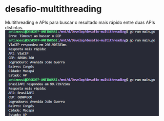 # desafio-multithreading
Multithreading e APIs para buscar o resultado mais rápido entre duas APIs distintas.
![alt text](image.png)